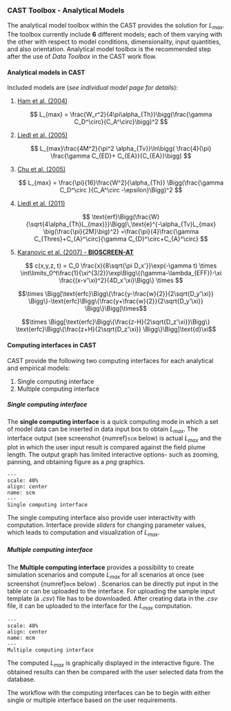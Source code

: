 ### CAST Toolbox - Analytical Models


The analytical model toolbox within the CAST provides the solution for $L_{max}$. The toolbox currently include **6** different models; each of them varying with the other with respect to model conditions, dimensionality, input quantities, and also orientation. Analytical model toolbox is the recommended step after the use of _Data Toolbox_ in the CAST work flow.

#### Analytical models in CAST ####
Included models are (_see individual model page for details_):

1. [Ham et al. (2004)](./ham2004.md) 

    $$
  L_{max} = \frac{W_r^2}{4\pi\alpha_{Th}}\bigg(\frac{\gamma C_D^\circ}{C_A^\circ}\bigg)^2 
  $$
2. [Liedl et al. (2005) ](./liedl2005.md)

    $$
 L_{max}\frac{4M^2}{\pi^2 \alpha_{Tv}}\ln\bigg( \frac{4}{\pi}  \frac{\gamma C_{ED}+ C_{EA}}{C_{EA}}\bigg)
$$

3. [Chu et al. (2005)](./chu2005.md)

    $$
 L_{max} = \frac{\pi}{16}\frac{W^2}{\alpha_{Th}} \Bigg(\frac{\gamma C_D^\circ }{C_A^\circ -\epsilon}\Bigg)^2 
$$

4. [Liedl et al. (2011)](./liedl2011.md)

    $$
\text{erf}\Bigg(\frac{W}{\sqrt{4\alpha_{Th}L_{max}}}\Bigg)\,\text{e}^{-\alpha_{Tv}L_{max} \big(\frac{\pi}{2M}\big)^2} =\frac{\pi}{4}\frac{\gamma C_{Thres}+C_{A}^\circ}{\gamma C_{D}^\circ+C_{A}^\circ}
$$
5. [Karanovic et al. (2007) - **BIOSCREEN-AT**](./bioscreen.md)

    $$
c(x,y,z, t) = C_0 \frac{x}{8\sqrt{\pi D_x'}}\exp(-\gamma t) 
\times \int\limits_0^t\frac{1}{\xi^{3/2}}\exp\Bigg\{(\gamma-\lambda_{EFF})-\xi \frac{(x-v'\xi)^2}{4D_x'\xi}\Bigg\}
\times
$$

$$\times \Bigg[\text{erfc}\Bigg\{\frac{y-\frac{w}{2}}{2\sqrt{D_y'\xi}}
\Bigg\}-\text{erfc}\Bigg\{\frac{y+\frac{w}{2}}{2\sqrt{D_y'\xi}}
\Bigg\}\Bigg]\times$$

$$\times \Bigg[\text{erfc}\Bigg\{\frac{z-H}{2\sqrt{D_z'\xi}}\Bigg\}
\text{erfc}\Bigg\{\frac{z+H}{2\sqrt{D_z'\xi}} 
\Bigg\}\Bigg]\text{d}\xi$$


#### Computing interfaces in CAST ####

CAST provide the following two computing interfaces for each analytical and empirical models:

1. Single computing interface
2. Multiple computing interface

##### Single computing interface #####

The **single computing interface** is a quick computing mode in which a set of model data can be inserted in data input box to obtain $L_{max}$. The interface output (see screenshot {numref}`scm` below) is actual $L_{max}$ and the plot in which the user input result is compared against the field plume length. The output graph has limited interactive options- such as zooming, panning, and obtaining figure as a _png_ graphics. 

```{figure} images/an_f1.png
---
scale: 40%
align: center
name: scm
---
Single computing interface
```

The single computing interface also provide user interactivity with computation. Interface provide _sliders_ for changing parameter values, which leads to computation and visualization of $L_{max}$. 


##### Multiple computing interface #####

The **Multiple computing interface** provides a possibility to create simulation scenarios and compute $L_{max}$ for all scenarios at once (see screenshot {numref}`mcm` below) . Scenarios can be directly put input in the table or can be uploaded to the interface. For uploading the sample input template (a *.csv*) file has to be downloaded. After creating data in the *.csv* file, it can be uploaded to the interface for the $L_{max}$ computation. 

```{figure} images/an_f2.png
---
scale: 40%
align: center
name: mcm
---
Multiple computing interface
```
The computed $L_{max}$ is graphically displayed in the interactive figure. The obtained results can then be compared with the user selected data from the database.

The workflow with the computing interfaces can be to begin with either single or multiple interface based on the user requirements.

